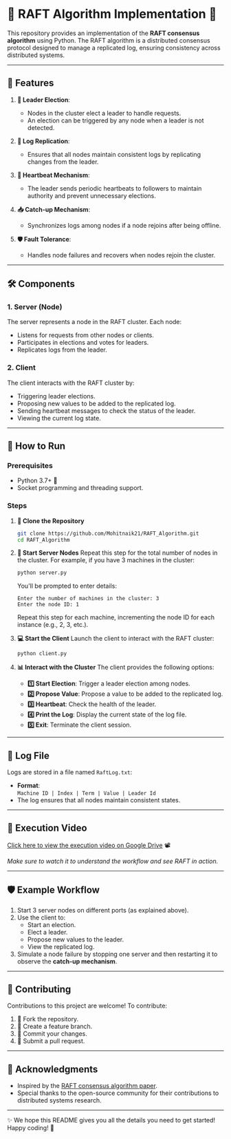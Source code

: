 # 🌟 RAFT Algorithm Implementation 🌟

This repository provides an implementation of the **RAFT consensus algorithm** using Python. The RAFT algorithm is a distributed consensus protocol designed to manage a replicated log, ensuring consistency across distributed systems.

---

## 🚀 Features

1. **👑 Leader Election**:
   - Nodes in the cluster elect a leader to handle requests.
   - An election can be triggered by any node when a leader is not detected.

2. **🔄 Log Replication**:
   - Ensures that all nodes maintain consistent logs by replicating changes from the leader.

3. **💓 Heartbeat Mechanism**:
   - The leader sends periodic heartbeats to followers to maintain authority and prevent unnecessary elections.

4. **📥 Catch-up Mechanism**:
   - Synchronizes logs among nodes if a node rejoins after being offline.

5. **🛡️ Fault Tolerance**:
   - Handles node failures and recovers when nodes rejoin the cluster.

---

## 🛠️ Components

### 1. **Server (Node)**
The server represents a node in the RAFT cluster. Each node:
- Listens for requests from other nodes or clients.
- Participates in elections and votes for leaders.
- Replicates logs from the leader.

### 2. **Client**
The client interacts with the RAFT cluster by:
- Triggering leader elections.
- Proposing new values to be added to the replicated log.
- Sending heartbeat messages to check the status of the leader.
- Viewing the current log state.

---

## 📖 How to Run

### Prerequisites
- Python 3.7+ 🐍
- Socket programming and threading support.

### Steps

1. **🔗 Clone the Repository**
   ```bash
   git clone https://github.com/Mohitnaik21/RAFT_Algorithm.git
   cd RAFT_Algorithm
   ```

2. **📡 Start Server Nodes**
   Repeat this step for the total number of nodes in the cluster. For example, if you have 3 machines in the cluster:
   ```bash
   python server.py
   ```
   You'll be prompted to enter details:
   ```plaintext
   Enter the number of machines in the cluster: 3
   Enter the node ID: 1
   ```
   Repeat this step for each machine, incrementing the node ID for each instance (e.g., 2, 3, etc.).

3. **💻 Start the Client**
   Launch the client to interact with the RAFT cluster:
   ```bash
   python client.py
   ```

4. **📊 Interact with the Cluster**
   The client provides the following options:
   - **1️⃣ Start Election**: Trigger a leader election among nodes.
   - **2️⃣ Propose Value**: Propose a value to be added to the replicated log.
   - **3️⃣ Heartbeat**: Check the health of the leader.
   - **4️⃣ Print the Log**: Display the current state of the log file.
   - **5️⃣ Exit**: Terminate the client session.

---

## 📂 Log File

Logs are stored in a file named `RaftLog.txt`:
- **Format**:  
  `Machine ID | Index | Term | Value | Leader Id`
- The log ensures that all nodes maintain consistent states.

---

## 🎥 Execution Video

[Click here to view the execution video on Google Drive](https://drive.google.com/file/d/1Gsk40QuL3URFt7kYtO3QWGUc30eJAg1_/view?usp=sharing) 📽️

*Make sure to watch it to understand the workflow and see RAFT in action.*

---

## 🛡️ Example Workflow

1. Start 3 server nodes on different ports (as explained above).
2. Use the client to:
   - Start an election.
   - Elect a leader.
   - Propose new values to the leader.
   - View the replicated log.
3. Simulate a node failure by stopping one server and then restarting it to observe the **catch-up mechanism**.

---

## 🤝 Contributing

Contributions to this project are welcome! To contribute:
1. 🍴 Fork the repository.
2. 🌿 Create a feature branch.
3. 📝 Commit your changes.
4. 📨 Submit a pull request.

---

## 🙌 Acknowledgments

- Inspired by the [RAFT consensus algorithm paper](https://raft.github.io/).
- Special thanks to the open-source community for their contributions to distributed systems research.

---

✨ We hope this README gives you all the details you need to get started! Happy coding! 🎉
